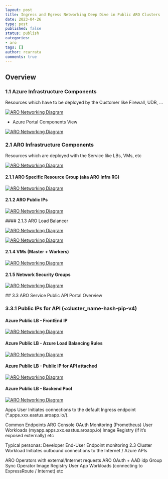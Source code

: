 ```yaml
---
layout: post
title: Ingress and Egress Networking Deep Dive in Public ARO Clusters
date: 2023-04-26
type: post
published: false
status: publish
categories:
- aro
tags: []
author: rcarrata
comments: true
---
```


## Overview


### 1.1 Azure Infrastructure Components

Resources which have to be deployed by the Customer like Firewall, UDR, ...

[![](/images/aro-networking1.png "ARO Networking Diagram")]({{site.url}}/images/aro-networking1.png)

* Azure Portal Components View

[![](/images/aro-networking2.png "ARO Networking Diagram")]({{site.url}}/images/aro-networking2.png)

### 2.1 ARO Infrastructure Components

Resources which are deployed with the Service like LBs, VMs, etc

[![](/images/aro-networking3.png "ARO Networking Diagram")]({{site.url}}/images/aro-networking3.png)

#### 2.1.1 ARO Specific Resource Group (aka ARO Infra RG)

[![](/images/aro-networking4.png "ARO Networking Diagram")]({{site.url}}/images/aro-networking4.png)

#### 2.1.2 ARO Public IPs

[![](/images/aro-networking5.png "ARO Networking Diagram")]({{site.url}}/images/aro-networking5.png)

#### 2.1.3 ARO Load Balancer

[![](/images/aro-networking6.png "ARO Networking Diagram")]({{site.url}}/images/aro-networking6.png)

[![](/images/aro-networking7.png "ARO Networking Diagram")]({{site.url}}/images/aro-networking7.png)

#### 2.1.4 VMs (Master + Workers)

[![](/images/aro-networking8.png "ARO Networking Diagram")]({{site.url}}/images/aro-networking8.png)

#### 2.1.5 Network Security Groups

[![](/images/aro-networking13.png "ARO Networking Diagram")]({{site.url}}/images/aro-networking13.png)

## 3.3 ARO Service Public API Portal Overview

### 3.3.1 Public IPs for API (<cluster_name-hash-pip-v4)

#### Azure Public LB - FrontEnd IP

[![](/images/aro-networking9.png "ARO Networking Diagram")]({{site.url}}/images/aro-networking9.png)

#### Azure Public LB - Azure Load Balancing Rules

[![](/images/aro-networking10.png "ARO Networking Diagram")]({{site.url}}/images/aro-networking10.png)

#### Azure Public LB - Public IP for API attached

[![](/images/aro-networking11.png "ARO Networking Diagram")]({{site.url}}/images/aro-networking11.png)

#### Azure Public LB - Backend Pool

[![](/images/aro-networking12.png "ARO Networking Diagram")]({{site.url}}/images/aro-networking12.png)

Apps User
Initiates connections to the default Ingress endpoint (*.apps.xxx.eastus.aroapp.io/).

Common Endpoints
ARO Console
OAuth 
Monitoring (Prometheus) 
User Workloads (myapp.apps.xxx.eastus.aroapp.io) 
Image Registry (if it’s exposed externally)
etc

Typical personas:
Developer
End-User
Endpoint monitoring
2.3 Cluster Workload
Initiates outbound connections to the Internet / Azure APIs

ARO Operators with external/Internet requests
ARO OAuth + AAD idp
Group Sync Operator
Image Registry
User App Workloads (connecting to ExpressRoute / Internet)
etc  

